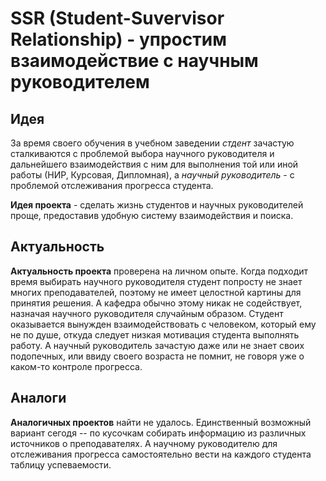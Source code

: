 # SSR (Student-Suvervisor Relationship) - упростим взаимодействие с научным руководителем

## Идея

За время своего обучения в учебном заведении *стдент* зачастую сталкиваются с проблемой выбора научного руководителя и дальнейшего взаимодействия с ним для выполнения той или иной работы (НИР, Курсовая, Дипломная), а *научный руководитель* - с проблемой отслеживания прогресса студента. 

**Идея проекта** - сделать жизнь студентов и научных руководителей проще, предоставив удобную систему взаимодействия и поиска.

## Актуальность

**Актуальность проекта** проверена на личном опыте. Когда подходит время выбирать научного руководителя студент попросту не знает многих преподавателей, поэтому не имеет целостной картины для принятия решения. А кафедра обычно этому никак не содействует, назначая научного руководителя случайным образом. Студент оказывается вынужден взаимодействовать с человеком, который ему не по душе, откуда следует низкая мотивация студента выполнять работу. А научный руководитель зачастую даже или не знает своих подопечных, или ввиду своего возраста не помнит, не говоря уже о каком-то контроле прогресса.


## Аналоги

**Аналогичных проектов** найти не удалось. Единственный возможный вариант сегодя -- по кусочкам собирать информацию из различных источников о преподавателях. А научному руководителю для отслеживания прогресса самостоятельно вести на каждого студента таблицу успеваемости.
